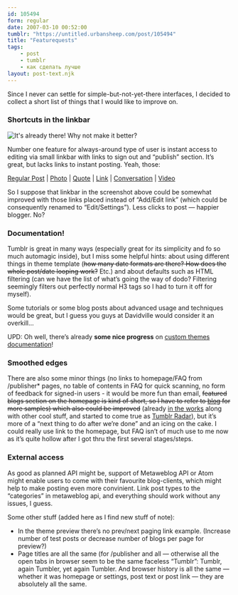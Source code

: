 ```yaml
---
id: 105494
form: regular
date: 2007-03-10 00:52:00
tumblr: "https://untitled.urbansheep.com/post/105494"
title: "Featurequests"
tags:
    - post
    - tumblr
    - как сделать лучше
layout: post-text.njk
---
```


<p>Since I never can settle for simple-but-not-yet-there interfaces, I decided to collect a short list of things that I would like to improve on.</p>
<h3>Shortcuts in the linkbar</h3>
<p><img src="http://urbansheep.ru/wp-content/uploads/2007/03/2007-03-10_013907.png" border="0" alt="It's already there! Why not make it better?"/></p>

<p>Number one feature for always-around type of user is instant access to editing via small linkbar with links to sign out and &ldquo;publish&rdquo; section. It&rsquo;s great, but lacks links to instant posting. Yeah, those:</p>

<p><a href="http://www.tumblr.com/new/regular">Regular Post</a> | 
    <a href="http://www.tumblr.com/publisher/new/photo">Photo</a> |
    <a href="http://www.tumblr.com/publisher/new/quote">Quote</a> |
    <a href="http://www.tumblr.com/publisher/new/link">Link</a> |
    <a href="http://www.tumblr.com/publisher/new/conversation">Conversation</a> |
    <a href="http://www.tumblr.com/publisher/new/video">Video</a></p>

<p>So I suppose that linkbar in the screenshot above could be somewhat improved with those links placed instead of &ldquo;Add/Edit link&rdquo; (which could be consequently renamed to &ldquo;Edit/Settings&rdquo;). Less clicks to post — happier blogger. No?</p>

<h3>Documentation!</h3>

<p>Tumblr is great in many ways (especially great for its simplicity and fo so much automagic inside), but I miss some helpful hints: about using different things in theme template (<s>how many date formats are there? How does the whole post/date looping work?</s> Etc.) and about defaults such as HTML filtering (can we have the list of what&rsquo;s going the way of dodo? Filtering seemingly filters out perfectly normal H3 tags so I had to turn it off for myself).</p>

<p>Some tutorials or some blog posts about advanced usage and techniques would be great, but I guess you guys at Davidville would consider it an overkill&hellip;</p>

<p>UPD: Oh well, there&rsquo;s already <strong>some nice progress</strong> on <a href="http://tumblr.com/custom_themes">custom themes documentation</a>!</p>

<h3>Smoothed edges</h3>
<p>There are also some minor things (no links to homepage/FAQ from /publisher* pages, no table of contents in FAQ for quick scanning, no form of feedback for signed-in users - it would be more fun than email, <s>featured blogs section on the homepage is kind of short, so I have to refer to <a href="http://blog.davidville.com/2007/03/06/mobile-uploads/">blog</a> for more samples) which also could be improved</s> (already <a href="http://blog.davidville.com/2007/03/06/we-hear-you/">in the works</a> along with other cool stuff, and started to come true as <a href="http://tumblr.com/radar">Tumblr Radar</a>), but it&rsquo;s more of a &ldquo;next thing to do after we&rsquo;re done&rdquo; and an icing on the cake. I could really use link to the homepage, but FAQ isn&rsquo;t of much use to me now as it&rsquo;s quite hollow after I got thru the first several stages/steps.</p>

<h3>External access</h3>
<p>As good as planned API might be, support of Metaweblog API or Atom might enable users to come with their favourite blog-clients, which might help to make posting even more convinient. Link post types to the &ldquo;categories&rdquo; in metaweblog api, and everything should work without any issues, I guess.</p>

<p>Some other stuff (added here as I find new stuff of note):</p>
<ul><li>In the theme preview there&rsquo;s no prev/next paging link example. (Increase number of test posts or decrease number of blogs per page for preview?)</li>
<li>Page titles are all the same (for /publisher and all — otherwise all the open tabs in browser seem to be the same faceless &ldquo;Tumblr&rdquo;: Tumblr, again Tumbler, yet again Tumbler. And browser history is all the same — whether it was homepage or settings, post text or post link — they are absolutely all the same.</li>
</ul>

